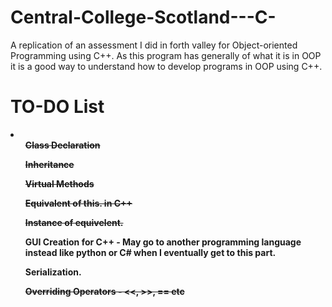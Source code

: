# Central-College-Scotland---C-
A replication of an assessment I did in forth valley for Object-oriented Programming using C++. As this program has generally 
of what it is in OOP it is a good way to understand how to develop programs in OOP using C++. 

# TO-DO List
<li>
  <ul><b><del>Class Declaration</del></b></ul>
  <ul><b><del>Inheritance</del></b></ul>
  <ul><b><del>Virtual Methods</del></b></ul>
  <ul><b><del>Equivalent of this. in C++</del></b></ul>
  <ul><b><del>Instance of equivelent.</del></b></ul>
  <ul><b>GUI Creation for C++ - May go to another programming language instead like python or C# when
    I eventually get to this part.</b></ul>
  <ul><b>Serialization.</b></ul>
  <ul><b><del>Overriding Operators - <<, >>, == etc</ul></b></del>
  </li>

